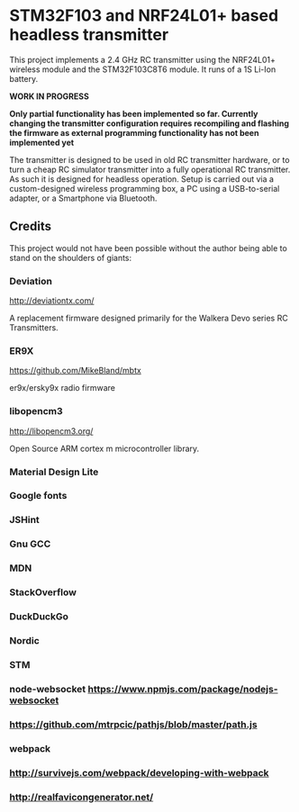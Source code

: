# STM32F103 and NRF24L01+ based headless transmitter

This project implements a 2.4 GHz RC transmitter using the NRF24L01+ wireless module and the STM32F103C8T6 module. It runs of a 1S Li-Ion battery.

**WORK IN PROGRESS**

**Only partial functionality has been implemented so far. Currently changing the transmitter configuration requires recompiling and flashing the firmware as external programming functionality has not been implemented yet**

The transmitter is designed to be used in old RC transmitter hardware, or to turn a cheap RC simulator transmitter into a fully operational RC transmitter. As such it is designed for headless operation. Setup is carried out via a custom-designed wireless programming box, a PC using a USB-to-serial adapter, or a Smartphone via Bluetooth.

## Credits

This project would not have been possible without the author being able to stand on the shoulders of giants:


### Deviation

http://deviationtx.com/

A replacement firmware designed primarily for the Walkera Devo series RC Transmitters.


### ER9X

https://github.com/MikeBland/mbtx

er9x/ersky9x radio firmware


### libopencm3

http://libopencm3.org/

Open Source ARM cortex m microcontroller library.


### Material Design Lite
### Google fonts
### JSHint
### Gnu GCC
### MDN
### StackOverflow
### DuckDuckGo
### Nordic
### STM
### node-websocket https://www.npmjs.com/package/nodejs-websocket
### https://github.com/mtrpcic/pathjs/blob/master/path.js
### webpack
### http://survivejs.com/webpack/developing-with-webpack
### http://realfavicongenerator.net/




